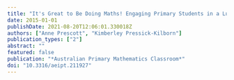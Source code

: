 ```yaml
---
title: "It's Great to Be Doing Maths! Engaging Primary Students in a Lunchtime Club."
date: 2015-01-01
publishDate: 2021-08-20T12:06:01.330018Z
authors: ["Anne Prescott", "Kimberley Pressick-Kilborn"]
publication_types: ["2"]
abstract: ""
featured: false
publication: "*Australian Primary Mathematics Classroom*"
doi: "10.3316/aeipt.211927"
---
```


